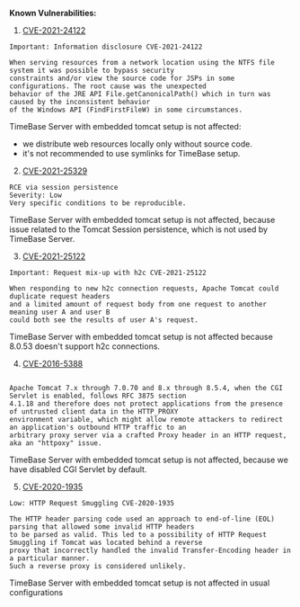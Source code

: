 **Known Vulnerabilities:**


1. [CVE-2021-24122](https://www.cvedetails.com/cve/CVE-2021-24122)
```
Important: Information disclosure CVE-2021-24122

When serving resources from a network location using the NTFS file system it was possible to bypass security 
constraints and/or view the source code for JSPs in some configurations. The root cause was the unexpected 
behavior of the JRE API File.getCanonicalPath() which in turn was caused by the inconsistent behavior 
of the Windows API (FindFirstFileW) in some circumstances. 
```

TimeBase Server with embedded tomcat setup is not affected:
 - we distribute web resources locally only without source code.
 - it's not recommended to use symlinks for TimeBase setup.  

2. [CVE-2021-25329](https://www.cvedetails.com/cve/CVE-2021-25329)

```
RCE via session persistence
Severity: Low
Very specific conditions to be reproducible.

```

TimeBase Server with embedded tomcat setup is not affected, because issue related to the Tomcat Session persistence, which is not used by TimeBase Server.


3. [CVE-2021-25122](https://www.cvedetails.com/cve/CVE-2021-25122)
```
Important: Request mix-up with h2c CVE-2021-25122

When responding to new h2c connection requests, Apache Tomcat could duplicate request headers 
and a limited amount of request body from one request to another meaning user A and user B 
could both see the results of user A's request.
```
TimeBase Server with embedded tomcat setup is not affected because 8.0.53 doesn't support h2c connections.

4. [CVE-2016-5388](https://www.cvedetails.com/cve/CVE-2016-5388)
```

Apache Tomcat 7.x through 7.0.70 and 8.x through 8.5.4, when the CGI Servlet is enabled, follows RFC 3875 section
4.1.18 and therefore does not protect applications from the presence of untrusted client data in the HTTP_PROXY 
environment variable, which might allow remote attackers to redirect an application's outbound HTTP traffic to an 
arbitrary proxy server via a crafted Proxy header in an HTTP request, aka an "httpoxy" issue.
```
TimeBase Server with embedded tomcat setup is not affected, because we have disabled CGI Servlet by default.


5. [CVE-2020-1935](https://www.cvedetails.com/cve/CVE-2020-1935)
```
Low: HTTP Request Smuggling CVE-2020-1935

The HTTP header parsing code used an approach to end-of-line (EOL) parsing that allowed some invalid HTTP headers
to be parsed as valid. This led to a possibility of HTTP Request Smuggling if Tomcat was located behind a reverse 
proxy that incorrectly handled the invalid Transfer-Encoding header in a particular manner. 
Such a reverse proxy is considered unlikely.

```

TimeBase Server with embedded tomcat setup is not affected in usual configurations
